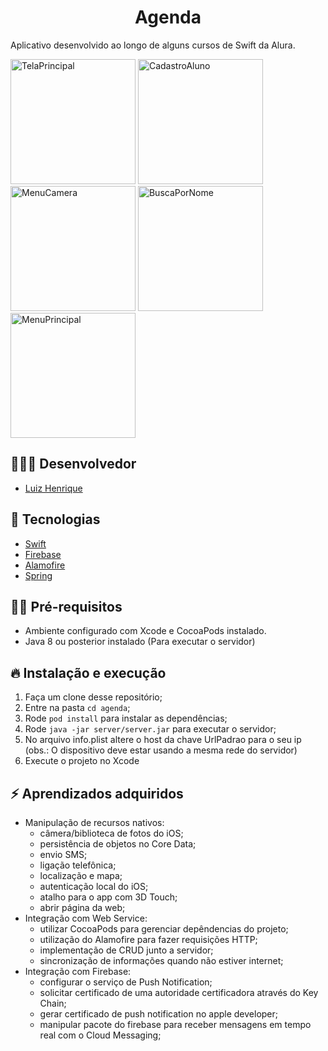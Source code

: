 <h1 align="center">
  Agenda
</h1>

Aplicativo desenvolvido ao longo de alguns cursos de Swift da Alura.

<img src="https://i.pinimg.com/564x/c3/a5/b3/c3a5b332f9716abb1c67da38a12595e8.jpg" alt="TelaPrincipal" style="width:200px;"/>
<img src="https://i.pinimg.com/564x/c3/a5/b3/c3a5b332f9716abb1c67da38a12595e8.jpg" alt="CadastroAluno" style="width:200px;"/>
<img src="https://i.pinimg.com/564x/c3/a5/b3/c3a5b332f9716abb1c67da38a12595e8.jpg" alt="MenuCamera" style="width:200px;"/>
<img src="https://i.pinimg.com/564x/c3/a5/b3/c3a5b332f9716abb1c67da38a12595e8.jpg" alt="BuscaPorNome" style="width:200px;"/>
<img src="https://i.pinimg.com/564x/c3/a5/b3/c3a5b332f9716abb1c67da38a12595e8.jpg" alt="MenuPrincipal" style="width:200px;"/>

<!-- <img src="./images/tela-principal.png" alt="TelaPrincipal" style="width:200px;"/>
<img src="./images/cadastro-aluno.png" alt="CadastroAluno" style="width:200px;"/>
<img src="./images/menu-camera.png" alt="MenuCamera" style="width:200px;"/>
<img src="./images/busca-por-nome.png" alt="BuscaPorNome" style="width:200px;"/>
<img src="./images/menu-principal.png" alt="MenuPrincipal" style="width:200px;"/> -->

<!-- ![Tela Principal](./images/tela-principal.png)
![CadastroAluno](./images/cadastro-aluno.png)
![Menu Camera](./images/menu-camera.png)
![Busca Por Nome](./images/busca-por-nome.png)
![Menu Principal](./images/menu-principal.png) -->

## 👨🏼‍💻 Desenvolvedor

- [Luiz Henrique](https://github.com/luizhsou1)

## 🚀 Tecnologias

- [Swift](https://www.apple.com/swift/)
- [Firebase](https://firebase.google.com/)
- [Alamofire](https://github.com/Alamofire/Alamofire)
- [Spring](https://spring.io/)

## ✋🏻 Pré-requisitos

- Ambiente configurado com Xcode e CocoaPods instalado.
- Java 8 ou posterior instalado (Para executar o servidor)

## 🔥 Instalação e execução

1. Faça um clone desse repositório;
2. Entre na pasta `cd agenda`;
3. Rode `pod install` para instalar as dependências;
4. Rode `java -jar server/server.jar` para executar o servidor;
5. No arquivo info.plist altere o host da chave UrlPadrao para o seu ip (obs.: O dispositivo deve estar usando a mesma rede do servidor)
6. Execute o projeto no Xcode

## ⚡️ Aprendizados adquiridos

- Manipulação de recursos nativos:
  - câmera/biblioteca de fotos do iOS;
  - persistência de objetos no Core Data;
  - envio SMS;
  - ligação telefônica;
  - localização e mapa;
  - autenticação local do iOS;
  - atalho para o app com 3D Touch;
  - abrir página da web;
- Integração com Web Service:
  - utilizar CocoaPods para gerenciar depêndencias do projeto;
  - utilização do Alamofire para fazer requisições HTTP;
  - implementação de CRUD junto a servidor;
  - sincronização de informações quando não estiver internet;
- Integração com Firebase:
  - configurar o serviço de Push Notification;
  - solicitar certificado de uma autoridade certificadora através do Key Chain;
  - gerar certificado de push notification no apple developer;
  - manipular pacote do firebase para receber mensagens em tempo real com o Cloud Messaging;
